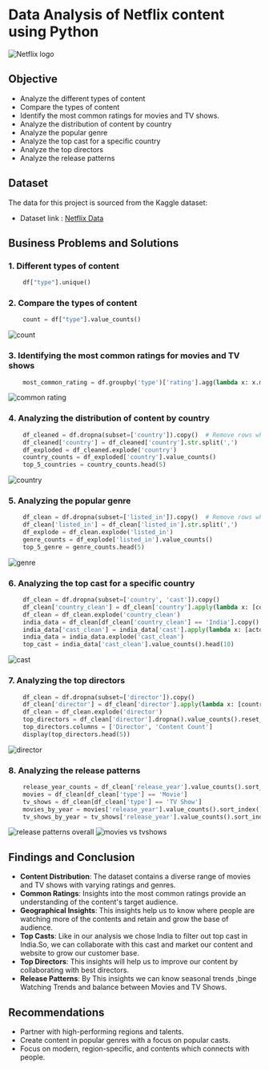 # Data Analysis of Netflix content using Python
![Netflix logo](https://github.com/Myster22/netflix_python_project/blob/main/logo.png)
## Objective
- Analyze the different types of content
- Compare the types of  content
- Identify the most common ratings for movies and TV shows.
- Analyze the distribution of content by country
- Analyze the popular genre
- Analyze the top cast for a specific country
- Analyze the top directors
- Analyze the release patterns
## Dataset
The data for this project is sourced from the Kaggle dataset:
- Dataset link : [Netflix Data](https://www.kaggle.com/datasets/shivamb/netflix-shows?resource=download)
## Business Problems and Solutions
### 1. Different types of content
```python
    df["type"].unique()
```
### 2. Compare the types of  content
```python
    count = df["type"].value_counts()
```
![count](https://github.com/Myster22/netflix_python_project/blob/main/count_movies_tv.jpeg)
### 3. Identifying the most common ratings for movies and TV shows
```python
    most_common_rating = df.groupby('type')['rating'].agg(lambda x: x.mode()[0]).reset_index()
```
![common rating](https://github.com/Myster22/netflix_python_project/blob/main/most_common_rating.jpeg)
### 4. Analyzing the distribution of content by country
```python
    df_cleaned = df.dropna(subset=['country']).copy()  # Remove rows where country is Null or missing values
    df_cleaned['country'] = df_cleaned['country'].str.split(',')
    df_exploded = df_cleaned.explode('country')
    country_counts = df_exploded['country'].value_counts()
    top_5_countries = country_counts.head(5)
```
![country](https://github.com/Myster22/netflix_python_project/blob/main/countries.jpeg)
### 5. Analyzing the popular genre
```python
    df_clean = df.dropna(subset=['listed_in']).copy()  # Remove rows where listed_in is Null or missing values
    df_clean['listed_in'] = df_clean['listed_in'].str.split(',')
    df_explode = df_clean.explode('listed_in')
    genre_counts = df_explode['listed_in'].value_counts()
    top_5_genre = genre_counts.head(5)
```
![genre](https://github.com/Myster22/netflix_python_project/blob/main/genre.jpeg)
### 6. Analyzing the top cast for a specific country
```python
    df_clean = df.dropna(subset=['country', 'cast']).copy()
    df_clean['country_clean'] = df_clean['country'].apply(lambda x: [country.strip() for country in str(x).split(',')])
    df_clean = df_clean.explode('country_clean')
    india_data = df_clean[df_clean['country_clean'] == 'India'].copy()
    india_data['cast_clean'] = india_data['cast'].apply(lambda x: [actor.strip() for actor in str(x).split(',')])
    india_data = india_data.explode('cast_clean')
    top_cast = india_data['cast_clean'].value_counts().head(10)
```
![cast](https://github.com/Myster22/netflix_python_project/blob/main/actor.jpeg)
### 7. Analyzing the top directors
```python
    df_clean = df.dropna(subset=['director']).copy()
    df_clean['director'] = df_clean['director'].apply(lambda x: [country.strip() for country in str(x).split(',')])
    df_clean = df_clean.explode('director')
    top_directors = df_clean['director'].dropna().value_counts().reset_index()
    top_directors.columns = ['Director', 'Content Count']
    display(top_directors.head(5))
```
![director](https://github.com/Myster22/netflix_python_project/blob/main/director.jpeg)
### 8. Analyzing the release patterns 
```python
    release_year_counts = df_clean['release_year'].value_counts().sort_index()
    movies = df_clean[df_clean['type'] == 'Movie']
    tv_shows = df_clean[df_clean['type'] == 'TV Show']
    movies_by_year = movies['release_year'].value_counts().sort_index()
    tv_shows_by_year = tv_shows['release_year'].value_counts().sort_index()
```
![release patterns overall](https://github.com/Myster22/netflix_python_project/blob/main/content_count_by_release_year.jpeg)
![movies vs tvshows](https://github.com/Myster22/netflix_python_project/blob/main/movies_vs_tvshows_by_release_year.jpeg)
## Findings and Conclusion
- **Content Distribution**: The dataset contains a diverse range of movies and TV shows with varying ratings and genres.
- **Common Ratings**: Insights into the most common ratings provide an understanding of the content's target audience.
- **Geographical Insights**: This insights help us to know where people are watching more of the contents and retain and grow the base                                of audience.
- **Top Casts**: Like in our analysis we chose India to filter out top cast in India.So, we can collaborate with this cast and market 
                 our content and website to grow our customer base.
- **Top Directors**: This insights will help us to improve our content by collaborating with best directors.
- **Release Patterns**: By This insights we can know seasonal trends ,binge Watching Trends and balance between Movies and TV Shows.
## Recommendations
- Partner with high-performing regions and talents.
- Create content in popular genres with a focus on popular casts.
- Focus on modern, region-specific, and contents which connects with people.

    

